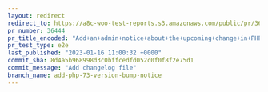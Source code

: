 ```yaml
---
layout: redirect
redirect_to: https://a8c-woo-test-reports.s3.amazonaws.com/public/pr/36444/e2e/index.html
pr_number: 36444
pr_title_encoded: "Add+an+admin+notice+about+the+upcoming+change+in+PHP+requirements+%28PHP+7.3%29"
pr_test_type: e2e
last_published: "2023-01-16 11:00:32 +0000"
commit_sha: 8d4a5b968998d3c0bffcedfd052c0f0f8f2e75d1
commit_message: "Add changelog file"
branch_name: add-php-73-version-bump-notice
---
```

